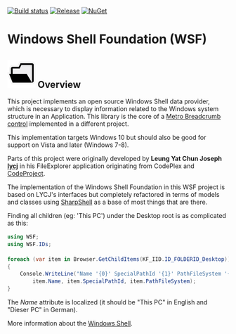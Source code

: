 [![Build status](https://ci.appveyor.com/api/projects/status/i17iks30rv2xh5gg?svg=true)](https://ci.appveyor.com/project/Dirkster99/wsf)
[![Release](https://img.shields.io/github/release/Dirkster99/WSF.svg)](https://github.com/Dirkster99/WSF/releases/latest)
[![NuGet](https://img.shields.io/nuget/dt/Dirkster.WSF.svg)](http://nuget.org/packages/Dirkster.WSF)

# Windows Shell Foundation (WSF)

<h2><img src="https://github.com/Dirkster99/WSF/blob/master/ProjectIcon.png?raw=true" height="64"/>&nbsp;Overview</h2>

This project implements an open source Windows Shell data provider,
which is necessary to display information related to the Windows system structure
in an Application. This library is the core of a [Metro Breadcrumb control](https://github.com/Dirkster99/bm)
implemented in a different project.

This implementation targets Windows 10 but should also be good for support on Vista and later (Windows 7-8).

Parts of this project were originally developed by <b>Leung Yat Chun Joseph <a href="https://github.com/lycj">lycj</a></b>
in his FileExplorer application originating from CodePlex and <a href="https://www.codeproject.com/Members/Fainx">CodeProject</a>.

The implementation of the Windows Shell Foundation in this WSF project is based on LYCJ's interfaces
but completely refactored in terms of models and classes using [SharpShell](https://github.com/dwmkerr/sharpshell)
as a base of most things that are there.

Finding all children (eg: 'This PC') under the Desktop root is as complicated as this:

```C#
using WSF;
using WSF.IDs;

foreach (var item in Browser.GetChildItems(KF_IID.ID_FOLDERID_Desktop))
{
    Console.WriteLine("Name '{0}' SpecialPathId '{1}' PathFileSystem '{2}'",
        item.Name, item.SpecialPathId, item.PathFileSystem);
}
```

The *Name* attribute is localized (it should be &quot;This PC&quot; in English and &quot;Dieser PC&quot; in German).

More information about the [Windows Shell](https://msdn.microsoft.com/de-de/library/windows/desktop/bb773177.aspx).

